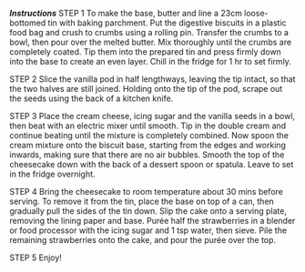 ***Instructions***
STEP 1
To make the base, butter and line a 23cm loose-bottomed tin with baking parchment. Put the digestive biscuits in a plastic food bag and crush to crumbs using a rolling pin. Transfer the crumbs to a bowl, then pour over the melted butter. Mix thoroughly until the crumbs are completely coated. Tip them into the prepared tin and press firmly down into the base to create an even layer. Chill in the fridge for 1 hr to set firmly.

STEP 2
Slice the vanilla pod in half lengthways, leaving the tip intact, so that the two halves are still joined. Holding onto the tip of the pod, scrape out the seeds using the back of a kitchen knife.

STEP 3
Place the cream cheese, icing sugar and the vanilla seeds in a bowl, then beat with an electric mixer until smooth. Tip in the double cream and continue beating until the mixture is completely combined. Now spoon the cream mixture onto the biscuit base, starting from the edges and working inwards, making sure that there are no air bubbles. Smooth the top of the cheesecake down with the back of a dessert spoon or spatula. Leave to set in the fridge overnight.

STEP 4
Bring the cheesecake to room temperature about 30 mins before serving. To remove it from the tin, place the base on top of a can, then gradually pull the sides of the tin down. Slip the cake onto a serving plate, removing the lining paper and base. Purée half the strawberries in a blender or food processor with the icing sugar and 1 tsp water, then sieve. Pile the remaining strawberries onto the cake, and pour the purée over the top.

STEP 5
Enjoy!